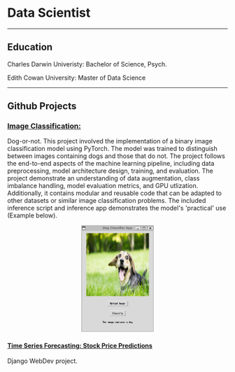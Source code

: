 # Data Scientist
---
## Education
Charles Darwin Univeristy: Bachelor of Science, Psych.

Edith Cowan University: Master of Data Science

---

## Github Projects
### [Image Classification:](https://github.com/StephenGoosen/dog-or-not)
Dog-or-not. This project involved the implementation of a binary image classification model using PyTorch. The model was trained to distinguish between images containing dogs and those that do not. The project follows the end-to-end aspects of the machine learning pipeline, including data preprocessing, model architecture design, training, and evaluation. The project demonstrate an understanding of data augmentation, class imbalance handling, model evaluation metrics, and GPU utlization. Additionally, it contains modular and reusable code that can be adapted to other datasets or similar image classification problems. The included inference script and inference app demonstrates the model's 'practical' use (Example below).

<div style="text-align: center;">
    <img width="33%" src="/assets/img/Example.png">
</div>

#### [Time Series Forecasting: Stock Price Predictions](https://github.com/StephenGoosen/Stonks)
Django WebDev project. 
